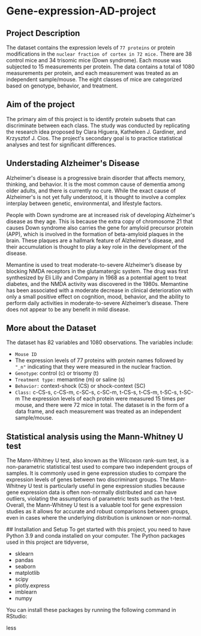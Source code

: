 # Gene-expression-AD-project
## Project Description
The dataset contains the expression levels of `77 proteins` or protein modifications in the `nuclear fraction of cortex in 72 mice.` There are 38 control mice and 34 trisomic mice (Down syndrome). Each mouse was subjected to 15 measurements per protein. The data contains a total of 1080 measurements per protein, and each measurement was treated as an independent sample/mouse. The eight classes of mice are categorized based on genotype, behavior, and treatment.

## Aim of the project
The primary aim of this project is to identify protein subsets that can discriminate between each class. The study was conducted by replicating the research idea proposed by Clara Higuera, Katheleen J. Gardiner, and Krzysztof J. Cios. The project's secondary goal is to practice statistical analyses and test for significant differences.

## Understading Alzheimer's Disease
Alzheimer's disease is a progressive brain disorder that affects memory, thinking, and behavior. It is the most common cause of dementia among older adults, and there is currently no cure. While the exact cause of Alzheimer's is not yet fully understood, it is thought to involve a complex interplay between genetic, environmental, and lifestyle factors.

People with Down syndrome are at increased risk of developing Alzheimer's disease as they age. This is because the extra copy of chromosome 21 that causes Down syndrome also carries the gene for amyloid precursor protein (APP), which is involved in the formation of beta-amyloid plaques in the brain. These plaques are a hallmark feature of Alzheimer's disease, and their accumulation is thought to play a key role in the development of the disease.

Memantine is used to treat moderate-to-severe Alzheimer’s disease by blocking NMDA receptors in the glutamatergic system. The drug was first synthesized by Eli Lilly and Company in 1968 as a potential agent to treat diabetes, and the NMDA activity was discovered in the 1980s. Memantine has been associated with a moderate decrease in clinical deterioration with only a small positive effect on cognition, mood, behavior, and the ability to perform daily activities in moderate-to-severe Alzheimer’s disease. There does not appear to be any benefit in mild disease.

## More about the Dataset
The dataset has 82 variables and 1080 observations. The variables include:

- `Mouse ID`
- The expression levels of 77 proteins with protein names followed by `"_n"` indicating that they were measured in the nuclear fraction.
- `Genotype`: control (c) or trisomy (t)
- `Treatment type:` memantine (m) or saline (s)
- `Behavior:` context-shock (CS) or shock-context (SC)
- `Class:` c-CS-s, c-CS-m, c-SC-s, c-SC-m, t-CS-s, t-CS-m, t-SC-s, t-SC-m
The expression levels of each protein were measured 15 times per mouse, and there were 72 mice in total. The dataset is in the form of a data frame, and each measurement was treated as an independent sample/mouse.

## Statistical analysis using the Mann-Whitney U test
The Mann-Whitney U test, also known as the Wilcoxon rank-sum test, is a non-parametric statistical test used to compare two independent groups of samples. It is commonly used in gene expression studies to compare the expression levels of genes between two discriminant groups. The Mann-Whitney U test is particularly useful in gene expression studies because gene expression data is often non-normally distributed and can have outliers, violating the assumptions of parametric tests such as the t-test. Overall, the Mann-Whitney U test is a valuable tool for gene expression studies as it allows for accurate and robust comparisons between groups, even in cases where the underlying distribution is unknown or non-normal.

## Installation and Setup
To get started with this project, you need to have Python 3.9 and conda installed on your computer. The Python packages used in this project are tidyverse,
- sklearn
- pandas
- seaborn
- matplotlib
- scipy
- plotly.express
- imblearn
- numpy 

You can install these packages by running the following command in RStudio:

less
